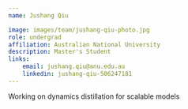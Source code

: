 ```yaml
---
name: Jushang Qiu

image: images/team/jushang-qiu-photo.jpg
role: undergrad
affiliation: Australian National University
description: Master's Student
links:
    email: jushang.qiu@anu.edu.au
    linkedin: jushang-qiu-506247181
---
```


Working on dynamics distillation for scalable models